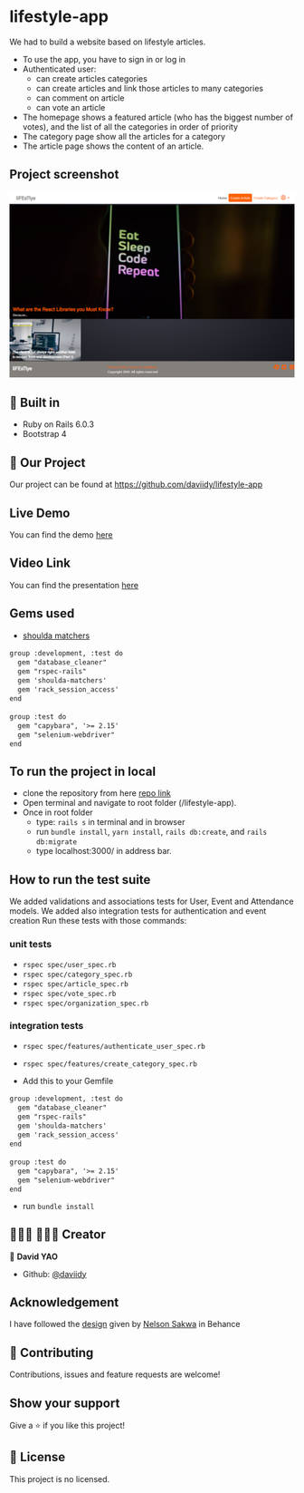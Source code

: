 # lifestyle-app
We had to build a website based on lifestyle articles.
- To use the app, you have to sign in or log in
- Authenticated user:
  - can create articles categories
  - can create articles and link those articles to many categories
  - can comment on article
  - can vote an article
- The homepage shows a featured article (who has the biggest number of votes), and the list of all the categories in order of priority
- The category page show all the articles for a category
- The article page shows the content of an article.

## Project screenshot
![screenshot](./screenshot.png)

## 🔨 Built in

- Ruby on Rails 6.0.3
- Bootstrap 4

## 🚀 Our Project

Our project can be found at https://github.com/daviidy/lifestyle-app

## Live Demo

You can find the demo [here](https://morning-spire-14613.herokuapp.com/)

## Video Link

You can find the presentation [here](https://www.loom.com/share/bc2e1207d8ae42dcaaa95d8f2e45c3aa)

## Gems used

- [shoulda matchers](https://github.com/thoughtbot/shoulda-matchers)
```
group :development, :test do
  gem "database_cleaner"
  gem "rspec-rails"
  gem 'shoulda-matchers'
  gem 'rack_session_access'
end

group :test do
  gem "capybara", '>= 2.15'
  gem "selenium-webdriver"
end

```

## To run the project in local

- clone the repository from here [repo link](https://github.com/daviidy/lifestyle-app)
- Open terminal and navigate to root folder (/lifestyle-app).
- Once in root folder
  - type: `rails s` in terminal and in browser
  - run `bundle install`, `yarn install`, `rails db:create`, and `rails db:migrate`
  - type localhost:3000/ in address bar.

## How to run the test suite

We added validations and associations tests for User, Event and Attendance models.
We added also integration tests for authentication and event creation
Run these tests with those commands:

### unit tests
- `rspec spec/user_spec.rb`
- `rspec spec/category_spec.rb`
- `rspec spec/article_spec.rb`
- `rspec spec/vote_spec.rb`
- `rspec spec/organization_spec.rb`

### integration tests
- `rspec spec/features/authenticate_user_spec.rb`
- `rspec spec/features/create_category_spec.rb`

- Add this to your Gemfile
```
group :development, :test do
  gem "database_cleaner"
  gem "rspec-rails"
  gem 'shoulda-matchers'
  gem 'rack_session_access'
end

group :test do
  gem "capybara", '>= 2.15'
  gem "selenium-webdriver"
end

```
- run `bundle install`


## 👨🏽‍💻 👨🏿‍💻 Creator

👤 **David YAO**

- Github: [@daviidy](https://github.com/daviidy)

## Acknowledgement

I have followed the [design](https://www.behance.net/gallery/14554909/liFEsTlye-Mobile-version) given by [Nelson Sakwa](https://www.behance.net/sakwadesignstudio) in Behance

## 🤝 Contributing

Contributions, issues and feature requests are welcome!

## Show your support

Give a ⭐️ if you like this project!

## 📝 License

This project is no licensed.
